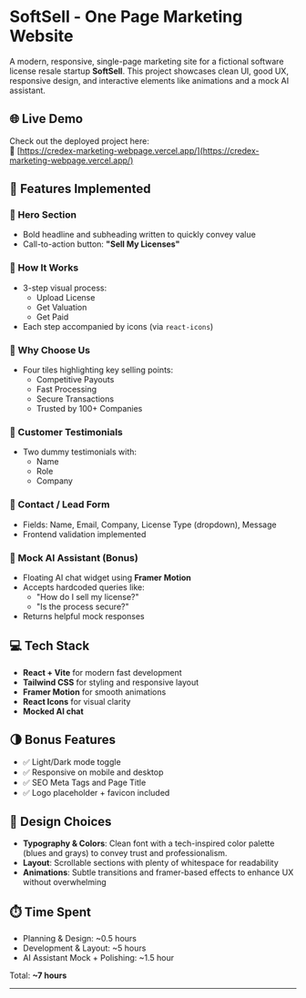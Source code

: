 # SoftSell - One Page Marketing Website

A modern, responsive, single-page marketing site for a fictional software license resale startup **SoftSell**. This project showcases clean UI, good UX, responsive design, and interactive elements like animations and a mock AI assistant.

## 🌐 Live Demo
Check out the deployed project here:  
🔗 [https://credex-marketing-webpage.vercel.app/](https://credex-marketing-webpage.vercel.app/)


## 🚀 Features Implemented

### 🔹 Hero Section
- Bold headline and subheading written to quickly convey value
- Call-to-action button: **"Sell My Licenses"**

### 🔹 How It Works
- 3-step visual process:
  - Upload License
  - Get Valuation
  - Get Paid
- Each step accompanied by icons (via `react-icons`)

### 🔹 Why Choose Us
- Four tiles highlighting key selling points:
  - Competitive Payouts
  - Fast Processing
  - Secure Transactions
  - Trusted by 100+ Companies

### 🔹 Customer Testimonials
- Two dummy testimonials with:
  - Name
  - Role
  - Company

### 🔹 Contact / Lead Form
- Fields: Name, Email, Company, License Type (dropdown), Message
- Frontend validation implemented

### 🔹 Mock AI Assistant (Bonus)
- Floating AI chat widget using **Framer Motion**
- Accepts hardcoded queries like:
  - "How do I sell my license?"
  - "Is the process secure?"
- Returns helpful mock responses

## 💻 Tech Stack

- **React + Vite** for modern fast development
- **Tailwind CSS** for styling and responsive layout
- **Framer Motion** for smooth animations
- **React Icons** for visual clarity
- **Mocked AI chat** 

## 🌗 Bonus Features

- ✅ Light/Dark mode toggle
- ✅ Responsive on mobile and desktop
- ✅ SEO Meta Tags and Page Title
- ✅ Logo placeholder + favicon included

## 🧠 Design Choices

- **Typography & Colors**: Clean font with a tech-inspired color palette (blues and grays) to convey trust and professionalism.
- **Layout**: Scrollable sections with plenty of whitespace for readability
- **Animations**: Subtle transitions and framer-based effects to enhance UX without overwhelming

## ⏱️ Time Spent

- Planning & Design: ~0.5 hours  
- Development & Layout: ~5 hours  
- AI Assistant Mock + Polishing: ~1.5 hour  

Total: **~7 hours**

---
